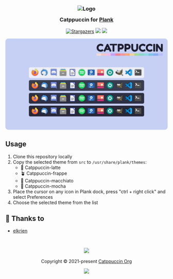 <h3 align="center">
	<img src="https://raw.githubusercontent.com/catppuccin/catppuccin/main/assets/logos/exports/1544x1544_circle.png" width="100" alt="Logo"/><br/>
	<img src="https://raw.githubusercontent.com/catppuccin/catppuccin/main/assets/misc/transparent.png" height="30" width="0px"/>
	Catppuccin for <a href="https://launchpad.net/plank">Plank</a>
	<img src="https://raw.githubusercontent.com/catppuccin/catppuccin/main/assets/misc/transparent.png" height="30" width="0px"/>
</h3>
<p align="center">
    <a href="https://github.com/catppuccin/plank/stargazers"><img alt="Stargazers" src="https://img.shields.io/github/stars/catppuccin/plank?colorA=363a4f&colorB=b7bdf8&style=for-the-badge"></a>
    <a href="https://github.com/catppuccin/plank/issues"><img src="https://img.shields.io/github/issues/catppuccin/plank?colorA=363a4f&colorB=f5a97f&style=for-the-badge"></a>
    <a href="https://github.com/catppuccin/plank/contributors"><img src="https://img.shields.io/github/contributors/catppuccin/plank?colorA=363a4f&colorB=a6da95&style=for-the-badge"></a>
</p>

<p align="center">
  <img src="assets/cat-plank.png"/>
</p>


## Usage

1. Clone this repository locally
2. Copy the selected theme from `src` to `/usr/share/plank/themes`:
    - 🌻 Catppuccin-latte
    - 🪴 Catppuccin-frappe
    - 🌺 Catppuccin-macchiato
    - 🌿 Catppuccin-mocha
3. Place the cursor on any icon in Plank dock, press "ctrl + right click" and select Preferences
4. Choose the selected theme from the list

## 💝 Thanks to

-   [elkrien](https://github.com/elkrien)

&nbsp;

<p align="center"><img src="https://raw.githubusercontent.com/catppuccin/catppuccin/main/assets/footers/gray0_ctp_on_line.svg?sanitize=true" /></p>
<p align="center">Copyright &copy; 2021-present <a href="https://github.com/catppuccin" target="_blank">Catppuccin Org</a>
<p align="center"><a href="https://github.com/catppuccin/catppuccin/blob/main/LICENSE"><img src="https://img.shields.io/static/v1.svg?style=for-the-badge&label=License&message=MIT&logoColor=d9e0ee&colorA=363a4f&colorB=b7bdf8"/></a></p>
